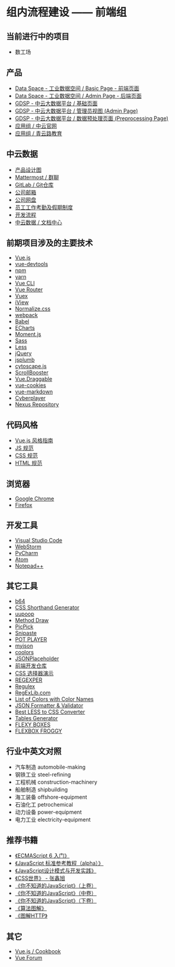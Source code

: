 ﻿# 组内流程建设 —— 前端组

## 当前进行中的项目

- 数工场

## 产品

- [Data Space - 工业数据空间 / Basic Page - 前端页面](http://gitlab.zylliondata.local/dspace/basic-page)
- [Data Space - 工业数据空间 / Admin Page - 后端页面](http://gitlab.zylliondata.local/dspace/dspace-backend-webpage)
- [GDSP - 中云大数据平台 / 基础页面](http://gitlab.zylliondata.local/gdsp/basic-page)
- [GDSP - 中云大数据平台 / 管理员视图 (Admin Page)](http://gitlab.zylliondata.local/gdsp/admin-page)
- [GDSP - 中云大数据平台 / 数据预处理页面 (Preprocessing Page)](http://gitlab.zylliondata.local/gdsp/preprocessing-page)
- [应用组 / 中云官网](http://gitlab.zylliondata.local/application-group/local-official)
- [应用组 / 青云路教育](http://gitlab.zylliondata.local/application-group/qingyunlu-education)

## 中云数据

- [产品设计图](http://zhangjd.zylliondata.local/index/#g=1&p=main)
- [Mattermost / 群聊](http://chat.zylliondata.local)
- [GitLab / Git仓库](http://gitlab.zylliondata.local/)
- [公司邮箱](http://mail.zylliondata.com/)
- [公司网盘](https://pan.zylliondata.local/)
- [员工工作考勤及假期制度](http://main.zylliondata.local/zylliondata/rules.html)
- [开发流程](http://main.zylliondata.local/zylliondata/chart.html)
- [中云数据 / 文档中心](http://docs.apps.zylliondata.local/)

## 前期项目涉及的主要技术

- [Vue.js](https://vuejs.org/)
- [vue-devtools](https://github.com/vuejs/vue-devtools)
- [npm](https://www.npmjs.com/)
- [yarn](https://yarnpkg.com/en/)
- [Vue CLI](https://cli.vuejs.org/)
- [Vue Router](https://router.vuejs.org/)
- [Vuex](https://vuex.vuejs.org/)
- [iView](https://www.iviewui.com/)
- [Normalize.css](https://necolas.github.io/normalize.css/)
- [webpack](https://webpack.js.org/)
- [Babel](https://babeljs.io/)
- [ECharts](https://echarts.baidu.com/)
- [Moment.js](https://momentjs.com/)
- [Sass](https://sass-lang.com/guide)
- [Less](http://lesscss.org/)
- [jQuery](https://jquery.com/)
- [jsplumb](https://jsplumbtoolkit.com/)
- [cytoscape.js](http://js.cytoscape.org/)
- [ScrollBooster](https://ilyashubin.github.io/scrollbooster/)
- [Vue.Draggable](https://sortablejs.github.io/Vue.Draggable/#/simple)
- [vue-cookies](https://github.com/cmp-cc/vue-cookies)
- [vue-markdown](https://github.com/miaolz123/vue-markdown)
- [Cyberplayer](http://cyberplayer.bcelive.com/demo/new/index.html)
- [Nexus Repository](https://www.sonatype.com/nexus-repository-sonatype)

## 代码风格

- [Vue.js 风格指南](https://cn.vuejs.org/v2/style-guide/index.html)
- [JS 规范](http://gitlab.zylliondata.local/public-group/public-docs/blob/dev/web/js.md)
- [CSS 规范](http://gitlab.zylliondata.local/public-group/public-docs/blob/dev/web/css.md)
- [HTML 规范](http://gitlab.zylliondata.local/public-group/public-docs/blob/dev/web/html.md)

## 浏览器

- [Google Chrome](https://www.google.com/chrome/)
- [Firefox](https://www.mozilla.org/en-US/firefox/new/)

## 开发工具

- [Visual Studio Code](https://code.visualstudio.com/)
- [WebStorm](https://www.jetbrains.com/webstorm/)
- [PyCharm](https://www.jetbrains.com/pycharm/)
- [Atom](https://atom.io/)
- [Notepad++](https://notepad-plus-plus.org/)

## 其它工具

- [b64](http://b64.io/)
- [CSS Shorthand Generator](http://shrthnd.volume7.io/)
- [uupoop](https://www.uupoop.com/)
- [Method Draw](https://editor.method.ac/)
- [PicPick](https://picpick.app/en/)
- [Snipaste](https://zh.snipaste.com/index.html)
- [POT PLAYER](https://potplayer.daum.net/)
- [myjson](http://myjson.com/)
- [coolors](https://coolors.co/)
- [JSONPlaceholder](https://jsonplaceholder.typicode.com/)
- [前端开发仓库](http://code.ciaoca.com/)
- [CSS 选择器演示](http://code.ciaoca.com/style/css-selectors/)
- [REGEXPER](https://regexper.com/)
- [Regulex](https://jex.im/regulex/)
- [RegExLib.com](http://regexlib.com/)
- [List of Colors with Color Names](https://graf1x.com/list-of-colors-with-color-names/)
- [JSON Formatter & Validator](https://jsonformatter.curiousconcept.com/)
- [Best LESS to CSS Converter](https://jsonformatter.org/less-to-css)
- [Tables Generator](http://www.tablesgenerator.com/)
- [FLEXY BOXES](https://the-echoplex.net/flexyboxes/)
- [FLEXBOX FROGGY](https://flexboxfroggy.com/)

## 行业中英文对照

- 汽车制造 automobile-making
- 钢铁工业 steel-refining
- 工程机械 construction-machinery
- 船舶制造 shipbuilding
- 海工装备 offshore-equipment
- 石油化工 petrochemical
- 动力设备 power-equipment
- 电力工业 electricity-equipment

## 推荐书籍

- [《ECMAScript 6 入门》](http://es6.ruanyifeng.com/)
- [《JavaScript 标准参考教程（alpha）》](http://javascript.ruanyifeng.com/)
- [《JavaScript设计模式与开发实践》](http://www.ituring.com.cn/book/1632)
- [《CSS世界》 - 张鑫旭](https://www.epubit.com/book/detail/2983)
- [《你不知道的JavaScript》（上卷）](http://www.ituring.com.cn/book/1488)
- [《你不知道的JavaScript》（中卷）](http://www.ituring.com.cn/book/1563)
- [《你不知道的JavaScript》（下卷）](http://www.ituring.com.cn/book/1666)
- [《算法图解》](http://www.ituring.com.cn/book/1864)
- [《图解HTTP》](http://www.ituring.com.cn/book/1229)

## 其它

- [Vue.js / Cookbook](https://cn.vuejs.org/v2/cookbook/index.html)
- [Vue Forum](https://forum.vuejs.org/)
